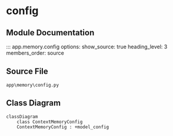 # config

## Module Documentation

::: app.memory.config
    options:
        show_source: true
        heading_level: 3
        members_order: source

## Source File

`app\memory\config.py`

## Class Diagram

```mermaid
classDiagram
    class ContextMemoryConfig
    ContextMemoryConfig : +model_config
```
